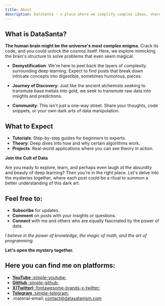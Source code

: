 ```yaml
---
title: About
description: DataSanta - a place where we simplify complex ideas, share practical projects, and build a community.
---
```


## What is DataSanta?

**The human brain might be the universe's most complex enigma.** Crack its code, and you could unlock the cosmos itself. Here, we explore mimicking the brain's structure to solve problems that even seem magical.

- **Demystification**: We're here to peel back the layers of complexity surrounding deep learning. Expect to find posts that break down intricate concepts into digestible, sometimes humorous, pieces.
  
- **Journey of Discovery**: Just like the ancient alchemists seeking to transmute base metals into gold, we seek to transmute raw data into insights and predictions.

- **Community**: This isn't just a one-way street. Share your thoughts, code snippets, or your own dark arts of data manipulation.

## What to Expect

- **Tutorials**: Step-by-step guides for beginners to experts.
- **Theory**: Deep dives into how and why certain algorithms work.
- **Projects**: Real-world applications where you can see theory in action.

**Join the Cult of Data**

Are you ready to explore, learn, and perhaps even laugh at the absurdity and beauty of deep learning? Then you're in the right place. Let's delve into the mysteries together, where each post could be a ritual to summon a better understanding of this dark art.

## Feel free to:

- **Subscribe** for updates.
- **Comment** on posts with your insights or questions.
- **Connect** with me and others who are equally fascinated by the power of data.

*I believe in the power of knowledge, the magic of math, and the art of programming.*

**Let's open the mystery together.**

## Here you can find me on platforms:

- [**YouTube** :simple-youtube:](https://www.youtube.com/@datasanta)
- [**GitHub** :simple-github:](https://github.com/nickovchinnikov)
- [**X(Twitter)** :fontawesome-brands-x-twitter:](https://x.com/datasantaa)
- [**Telegram** :simple-telegram:](https://t.me/datasantaa)
- :material-email: contact@datasatanism.com
